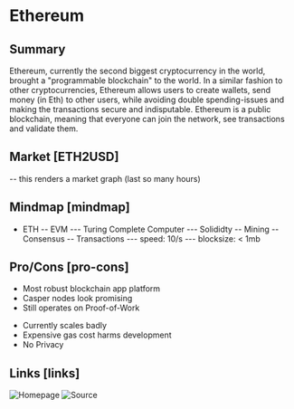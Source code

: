 # Ethereum

## Summary

Ethereum, currently the second biggest cryptocurrency in the world,  brought a "programmable blockchain" to the world. In a similar fashion to other cryptocurrencies, Ethereum allows users to create wallets, send money (in Eth) to other users, while avoiding double spending-issues and making the transactions secure and indisputable. Ethereum is a public blockchain, meaning that everyone can join the network, see transactions and validate them.

## Market [ETH2USD]

-- this renders a market graph (last so many hours)

## Mindmap [mindmap]

- ETH
-- EVM
--- Turing Complete Computer
--- Solididty
-- Mining
-- Consensus
-- Transactions
--- speed: 10/s
--- blocksize: < 1mb

## Pro/Cons [pro-cons]

+ Most robust blockchain app platform
+ Casper nodes look promising
+ Still operates on Proof-of-Work
- Currently scales badly
- Expensive gas cost harms development
- No Privacy

## Links [links]

![Homepage](https://ethereum.org/)
![Source](https://github.com/ethereum)
